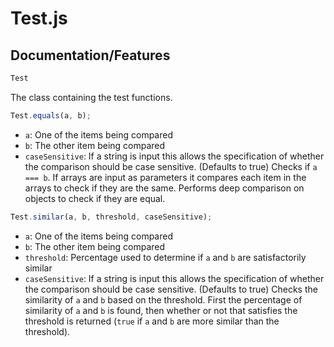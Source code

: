 # Test.js
## Documentation/Features
```js
Test
```
The class containing the test functions.
```js
Test.equals(a, b);
```
- `a`: One of the items being compared
- `b`: The other item being compared
- `caseSensitive`: If a string is input this allows the specification of whether the comparison should be case sensitive. (Defaults to true)
Checks if `a === b`. If arrays are input as parameters it compares each item in the arrays to check if they are the same. Performs deep comparison on objects to check if they are equal.
```js
Test.similar(a, b, threshold, caseSensitive);
```
- `a`: One of the items being compared
- `b`: The other item being compared
- `threshold`: Percentage used to determine if `a` and `b` are satisfactorily similar
- `caseSensitive`: If a string is input this allows the specification of whether the comparison should be case sensitive. (Defaults to true)
Checks the similarity of `a` and `b` based on the threshold. First the percentage of similarity of `a` and `b` is found, then whether or not that satisfies the threshold is returned (`true` if `a` and `b` are more similar than the threshold).
